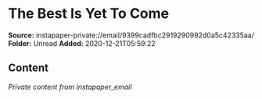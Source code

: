 # The Best Is Yet To Come

**Source:** instapaper-private://email/9399cadfbc2919290992d0a5c42335aa/
**Folder:** Unread
**Added:** 2020-12-21T05:59:22




## Content
*Private content from instapaper_email*
